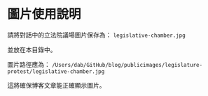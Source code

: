 # 圖片使用說明

請將對話中的立法院議場圖片保存為：
`legislative-chamber.jpg`

並放在本目錄中。

圖片路徑應為：
`/Users/dab/GitHub/blog/publicimages/legislature-protest/legislative-chamber.jpg`

這將確保博客文章能正確顯示圖片。
